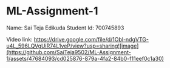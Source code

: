 # ML-Assignment-1

Name: Sai Teja Edikuda
Student Id: 700745893

Video link: https://drive.google.com/file/d/1Obl-ndgVTG-u4L_596LQVgUiR74L1veP/view?usp=sharing![image](https://github.com/SaiTeja9502/ML-Assignment-1/assets/47684093/cd025876-879a-4fa2-84b0-f11eef0c1a30)

